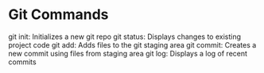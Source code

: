 # Git Commands

git init: Initializes a new git repo
git status: Displays changes to existing project code
git add: Adds files to the git staging area
git commit: Creates a new commit using files from staging area
git log: Displays a log of recent commits
